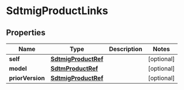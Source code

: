 

# SdtmigProductLinks


## Properties

| Name | Type | Description | Notes |
|------------ | ------------- | ------------- | -------------|
|**self** | [**SdtmigProductRef**](SdtmigProductRef.md) |  |  [optional] |
|**model** | [**SdtmProductRef**](SdtmProductRef.md) |  |  [optional] |
|**priorVersion** | [**SdtmigProductRef**](SdtmigProductRef.md) |  |  [optional] |



